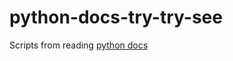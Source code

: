 # python-docs-try-try-see

Scripts from reading [python docs](https://docs.python.org/3/library/datetime.html)
